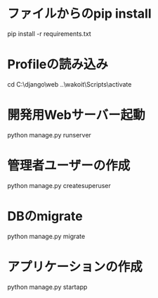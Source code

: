 # ファイルからのpip install
pip install -r requirements.txt

# Profileの読み込み
cd C:\django\web 
..\wakoit\Scripts\activate

# 開発用Webサーバー起動
python manage.py runserver

# 管理者ユーザーの作成
python manage.py createsuperuser

# DBのmigrate
python manage.py migrate

# アプリケーションの作成
python manage.py startapp <app>
